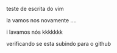 teste de escrita do vim

la vamos nos novamente ....

i lavamos nós kkkkkkk

verificando se esta subindo para o github

